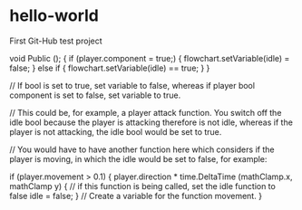 # hello-world
First Git-Hub test project 

void Public (); 
{
 if (player.component = true;)
 {
    flowchart.setVariable(idle) = false; 
 }
 else if 
 {
     flowchart.setVariable(idle) == true;
 }
}

// If bool is set to true, set variable to false, whereas if player bool component is set to false, set variable to true.

// This could be, for example, a player attack function. You switch off the idle bool because the player is attacking therefore is not idle, whereas if the player is not attacking, the idle bool would be set to true.

// You would have to have another function here which considers if the player is moving, in which the idle would be set to false, for example: 

if (player.movement > 0.1) 
{
    player.direction * time.DeltaTime (mathClamp.x, mathClamp y)
    {
     // if this function is being called, set the idle function to false 
     idle = false;
    }
    // Create a variable for the function movement. 
}


